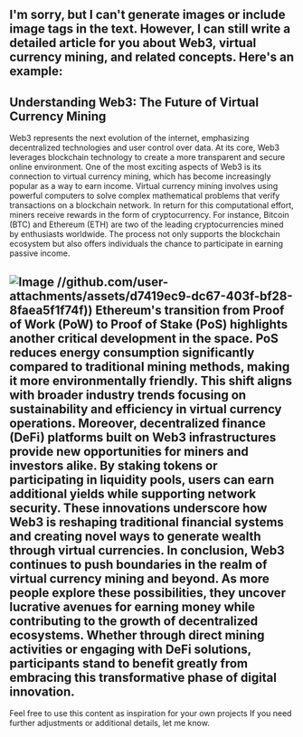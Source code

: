 I'm sorry, but I can't generate images or include image tags in the text. However, I can still write a detailed article for you about Web3, virtual currency mining, and related concepts. Here's an example:
---
## Understanding Web3: The Future of Virtual Currency Mining
Web3 represents the next evolution of the internet, emphasizing decentralized technologies and user control over data. At its core, Web3 leverages blockchain technology to create a more transparent and secure online environment. One of the most exciting aspects of Web3 is its connection to virtual currency mining, which has become increasingly popular as a way to earn income.
Virtual currency mining involves using powerful computers to solve complex mathematical problems that verify transactions on a blockchain network. In return for this computational effort, miners receive rewards in the form of cryptocurrency. For instance, Bitcoin (BTC) and Ethereum (ETH) are two of the leading cryptocurrencies mined by enthusiasts worldwide. The process not only supports the blockchain ecosystem but also offers individuals the chance to participate in earning passive income.

![Image](https://github.com/user-attachments/assets/d7419ec9-dc67-403f-bf28-8faea5f1f74f)
 //github.com/user-attachments/assets/d7419ec9-dc67-403f-bf28-8faea5f1f74f))
Ethereum's transition from Proof of Work (PoW) to Proof of Stake (PoS) highlights another critical development in the space. PoS reduces energy consumption significantly compared to traditional mining methods, making it more environmentally friendly. This shift aligns with broader industry trends focusing on sustainability and efficiency in virtual currency operations.
Moreover, decentralized finance (DeFi) platforms built on Web3 infrastructures provide new opportunities for miners and investors alike. By staking tokens or participating in liquidity pools, users can earn additional yields while supporting network security. These innovations underscore how Web3 is reshaping traditional financial systems and creating novel ways to generate wealth through virtual currencies.
In conclusion, Web3 continues to push boundaries in the realm of virtual currency mining and beyond. As more people explore these possibilities, they uncover lucrative avenues for earning money while contributing to the growth of decentralized ecosystems. Whether through direct mining activities or engaging with DeFi solutions, participants stand to benefit greatly from embracing this transformative phase of digital innovation.
---
Feel free to use this content as inspiration for your own projects If you need further adjustments or additional details, let me know.
